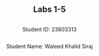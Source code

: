 ﻿<div style="display: flex; flex-direction: column; justify-content: center; align-items: center; height: 100vh;">

  <h2>Labs 1-5</h2>
  
  <p>Student ID: 23803313</p>
  <p>Student Name: Waleed Khalid Siraj</p>


</div>

# Lab 1: AWS Setup and Environment Configuration

In this lab, I set up an AWS environment by configuring IAM access, installing necessary packages on a Linux OS, and verifying the setup with various tests. The goal was to ensure that my environment is fully prepared for interacting with AWS services via the command line and Python scripts.

## AWS Account and Log in

### [1] Log into an IAM User Account on AWS

First, I logged into my IAM user account by navigating to the [AWS Console](https://489389878001.signin.aws.amazon.com/console). Using my student email as the username and the provided password, I accessed the AWS Management Console, which serves as the primary interface for managing AWS services.

### [2] Search and Open Identity Access Management (IAM)

To configure access to AWS services, I followed these steps:

1. Clicked on my profile at the top right corner of the AWS Console.
2. Navigated to **Security Credentials**.
3. Scrolled down to the **Access Keys** section and clicked on **Create access key** to generate new access credentials.
4. Selected the **CLI** option, which configures the access key for use with command-line interfaces, essential for managing AWS resources programmatically.

   ![Access Key Best Practices](https://github.com/user-attachments/assets/a67ed185-d7b2-4970-997a-699c7127e113)

5. Set a description tag to help identify the purpose of this access key.
6. Clicked **Create access key**, which generated a confirmation screen showing the new access key ID and secret access key.

   ![Access Key Creation Confirmation](https://github.com/user-attachments/assets/765ca5d6-ddd1-416c-9348-e79a4750eeab)
   
7. I saved the access key and secret key securely, as they are crucial for authenticating CLI commands to AWS services.

## Setting Up a Linux OS

To establish a working environment compatible with AWS tools, I set up a virtual machine with the following steps:

1. **Downloaded and installed VMware for Windows** to run a virtual environment.
2. **Downloaded Kali Linux for VMware** and extracted the downloaded 7z file, which contains the necessary files to boot Kali Linux on VMware.
3. **Opened VMware**:
   - Clicked on **File** in the top menu and selected **Open**.
   - Located and opened the VMX file for Kali Linux from the extracted directory.

   ![Opening Kali Linux VMX File](https://github.com/user-attachments/assets/3fb96208-005a-461f-8940-8272ac592ff0)

4. **Edited Virtual Machine Settings**:
   - Adjusted the settings to allocate 8GB of memory, 4 processor cores, a 30GB hard disk, and set up a NAT network for internet connectivity.
5. **Powered on the Virtual Machine** and logged into Kali Linux using the default credentials provided.

This setup allowed me to create a dedicated Linux environment to work with AWS services and related tools effectively.

## Installing Linux Packages

### [1] Install Python 3.8.x

To ensure compatibility with the latest tools and libraries, I installed Python 3.8.x:

1. Opened the terminal and ran the following commands:
   - `"sudo apt update"`: This command updates the package lists to fetch the latest information about available packages and their dependencies.
   - `"sudo apt -y upgrade"`: This upgrades the installed packages to their latest versions, ensuring that the system is up-to-date.

   ![Updating and Upgrading Packages](https://github.com/user-attachments/assets/d27e790a-a68e-4c5e-9dfb-e74cbc5b3165)

2. Checked the installed Python version and installed pip (Python’s package installer):
   - `"python3.8 --version"`: Verified the Python version to ensure Python 3.8.x is installed.
   - `"sudo apt install python3-pip"`: Installed pip for Python 3, which is necessary for managing Python packages.

   ![Checking Python Version and Installing Pip](https://github.com/user-attachments/assets/bc9ac7be-8b8f-46d1-ad1b-c75edbce2f6a)

### [2] Install AWS CLI

To interact with AWS services from the command line, I installed the AWS CLI:

1. Ran `"sudo apt install awscli"` to install AWS CLI version 1, which provides a unified command line interface to manage AWS services.
2. Upgraded AWS CLI to the latest version using `"pip3 install awscli --upgrade"`, ensuring access to the latest features and improvements.

   ![Installing and Upgrading AWS CLI](https://github.com/user-attachments/assets/2a36e5ba-13ec-4b83-a50d-ad4a38bf6058)

### [3] Configure AWS CLI

Configured the AWS CLI to use my IAM credentials and region:

1. Ran `"aws configure"` to start the configuration process.
2. Entered the access key ID and secret access key that I had saved earlier.
3. Set the default region to `"ap-northeast-3"` based on my student ID range, which aligns with my geographic location and reduces latency.
4. Set the default output format to `"json"` to ensure data is returned in a readable format for automation scripts.

   ![Configuring AWS CLI](https://github.com/user-attachments/assets/2fac505e-644f-49f8-ae4f-e6616dc18837)

### [4] Install Boto3

Boto3 is the AWS SDK for Python, enabling Python developers to write software that makes use of Amazon services like S3 and EC2:

1. Installed Boto3 using `"pip3 install boto3"`, which allows me to manage AWS services directly from Python scripts.

## Testing the Installed Environment

### [1] Test the AWS Environment

To verify that AWS CLI was correctly configured, I tested it by listing available EC2 regions:

1. Ran `"aws ec2 describe-regions --output table"`, which lists all regions where EC2 services are available, formatted as a table for easy readability.

   ![Testing AWS Environment with EC2 Regions](https://github.com/user-attachments/assets/5871561f-d577-4389-942c-025cc694079e)

### [2] Test the Python Environment

To ensure the Python environment was set up correctly and could interact with AWS services, I wrote a short script to list EC2 regions:

1. Imported Boto3 and created an EC2 client:
   - `"import boto3"`: Imports the Boto3 library for AWS interaction.
   - `"ec2 = boto3.client('ec2')"`: Creates an EC2 client object for interacting with the EC2 service.
   
2. Retrieved the list of regions and printed it:
   - `"response = ec2.describe_regions()"`: Calls the `describe_regions` method on the EC2 client to fetch available regions.
   - `"print(response)"`: Outputs the response, confirming that Python can successfully interact with AWS services.

   ![Testing Python Environment](https://github.com/user-attachments/assets/9c8fa783-89fe-4e3e-a721-8f2cf731033a)


### [3] Write a Python Script

To solidify my environment setup, I created a Python script to display EC2 regions in a formatted table:

1. **Created a folder on the Desktop named `cloud-lab`.**
2. **Created an empty file named `lab1.py` and added the following Python script:**

   ```python
   import boto3
   import pandas as pd
   from tabulate import tabulate

   ec2 = boto3.client('ec2')
   response = ec2.describe_regions()
   regions = response['Regions']

   df = pd.DataFrame(regions, columns=['Endpoint', 'RegionName'])
   print(tabulate(df, headers='keys', tablefmt='psql'))
   ```
   - **`import boto3`**: Imports the boto3 library.
   - **`import pandas as pd`**: Imports the pandas library and aliases it as pd.
   - **`from tabulate import tabulate`**: Imports the tabulate function from the tabulate module.
   - **`boto3.client('ec2')`**: Creates an EC2 client to interact with the EC2 service.
   - **`response = ec2.describe_regions()`**: Calls the describe_regions method to get a list of regions.
   - **`regions = response['Regions']`**: Extracts the 'Regions' data from the response.
   - **`pd.DataFrame(regions, columns=['Endpoint', 'RegionName'])`**: Converts the data into a pandas DataFrame.
   - **`print(tabulate(df, headers='keys', tablefmt='psql'))`**: Prints the DataFrame in a table format using tabulate.
3. **Navigated to the folder using the terminal:**
   - Ran "cd /home/kali/Desktop/cloud-lab/" to navigate to the directory where the script is saved.
     - **`cd`**: Change directory command.
     - **`/home/kali/Desktop/cloud-lab/`**: Path to the cloud-lab folder.
4. **Made the script executable:**
   - Ran "chmod +x lab1.py" to change the file mode, making it executable.
     - **`chmod +x`**: Changes the file mode to make it executable.
     - **`lab1.py`**: The file to be made executable.
5. **Executed the Python script:**
   - Ran "python3 lab1.py" to execute the script and display the EC2 regions in a formatted table.
     - **`python3`**: Specifies the Python 3 interpreter.
     - **`lab1.py`**: The Python script to be executed.
       
    ![EC2 Regions](https://github.com/user-attachments/assets/d14a0ce4-bb70-4c8e-bba7-68a0ca759304)


<div style="page-break-after: always;"></div>

<div style="page-break-after: always;"></div>

# Lab 2: Creating an EC2 Instance with AWS CLI and Boto3

## Summary

In this lab, I created an EC2 instance on AWS using both the AWS CLI and Python's Boto3 SDK. The objective was to automate the setup of a secure and accessible virtual machine for development purposes. The key tasks involved setting up security rules, generating secure access keys, launching the instance, and configuring Docker to run a simple web server. Each step ensured that the environment was secure, accessible, and functional for cloud-based development and testing.

## EC2 Instance Setup Using AWS CLI

### [1] Create a Security Group

To start, I created a security group, which acts as a virtual firewall controlling inbound and outbound traffic to the EC2 instance. This was done using the command:

```bash
aws ec2 create-security-group --group-name 23803313-sg --description "security group for development environment"
```
- `create-security-group` : This command is used to create a new security group within your specified AWS account. Security groups are essential in AWS as they define the allowed inbound and outbound traffic rules for instances.
- `--group-name` : This option specifies the name of the security group, making it easy to identify and manage within the AWS console. In this case, I named it `23803313-sg` to associate it with my specific environment.
- `--description` : Describes the purpose of the security group. This security group acts as a virtual firewall to control inbound and outbound traffic for our EC2 instances. The output provides the security group ID, which we need for subsequent steps.

The output of this command provides a security group ID, which is necessary for further configuration steps.

![image](https://github.com/user-attachments/assets/09a2b62f-df3c-47fa-8ea4-2f85e5ccc530)

Security groups are critical in AWS as they allow you to define which types of traffic can reach your EC2 instances. This step generated a security group ID, which I needed for the subsequent steps.

### [2] Authorize Inbound SSH Traffic
After creating the security group, I configured it to allow SSH access, which is required for remotely managing and configuring the EC2 instance. SSH (Secure Shell) is a protocol used to securely connect to Linux instances over the internet.

```bash
aws ec2 authorize-security-group-ingress --group-name 23803313-sg --protocol tcp --port 22 --cidr 0.0.0.0/0
```
- `authorize-security-group-ingress`: modifies the security group to allow specific inbound traffic rules.
- `--protocol tcp`: Specifies that the rule applies to TCP traffic, which is the protocol used for SSH connections.
- `--port 22`: Indicates the port number to open; port 22 is the standard port for SSH
- `--cidr 0.0.0.0/0`: This option allows access from any IP address, making the instance accessible globally. While this setting is convenient for testing and development, it poses a security risk for production environments and should be restricted to known IP addresses.

Configuring SSH access ensures that I can remotely access and manage the instance securely using the private key.

![image](https://github.com/user-attachments/assets/27d744f1-e297-4336-afbb-da10c11bb7e6)

### [3] Create a Key Pair and Set Permissions
To enable secure access to the EC2 instance, I needed a key pair. The key pair consists of a public key that AWS stores and a private key that I store. The private key is used to securely SSH into the EC2 instance

```bash
aws ec2 create-key-pair --key-name 23803313-key --query 'KeyMaterial' --output text > 23803313-key.pem
```

- `create-key-pair`: This command creates a new key pair with AWS, which is essential for securing SSH access to EC2 instances
- `--key-name`: Specifies the name of the key pair, making it identifiable. I named it `23803313-key` to align with my specific configuration
- `--query 'KeyMaterial' --output text > 23803313-key.pem`: Extracts the private key material and saves it to a `.pem` file named `23803313-key.pem`. This private key file is necessary for SSH access to the instance.


After generating the key pair, it’s crucial to secure the key by modifying its file permissions:

```bash
chmod 400 23803313-key.pem
```
- `chmod 400` : Sets the file permissions to read-only for the owner, which is a security best practice. This ensures that the private key is not accessible by others, safeguarding SSH access to the instance.

This step is crucial because it prevents unauthorized access to the key, ensuring that only I can use it to connect to the instance.

![image](https://github.com/user-attachments/assets/f203ae30-0fc6-4ea0-ac07-72b9b908a1bc)

### [4] Launch the EC2 Instance
Using the AMI ID for the Osaka region, I launched the EC2 instance:

```bash
 aws ec2 run-instances --image-id ami-0a70c5266db4a6202 --security-group-ids 23803313-sg --count 1 --instance-type t2.micro --key-name 23803313-key --query 'Instances[0].InstanceId'

 ```
Instace created `i-0dcfef96ec413ecca` 

![image](https://github.com/user-attachments/assets/3aec8350-8576-4ef9-b344-9f664f8fde70)

- `run-instances` : This command launches new EC2 instances based on the specified parameters.
- `--image-id ami-0a70c5266db4a6202`: Specifies the Amazon Machine Image (AMI) ID, which serves as the template for the instance, including the operating system and application software configurations.
- `--security-group-ids 23803313-sg`: Associates the instance with the security group created earlier, applying the inbound and outbound traffic rules defined for that group.
- `--count 1`: Indicates that only one instance should be launched.
- `--instance-type t2.micro` : Specifies the instance type, which determines the hardware configuration. The `t2.micro` instance type is cost-effective and suitable for low-traffic applications and development environments.
- `--key-name 23803313-key` : Associates the instance with the key pair created earlier, enabling SSH access using the private key.
  
This command launched the instance and returned an instance ID, confirming the successful creation.

### [5] Tag the Instance
To make it easier to identify and manage the instance, I added a descriptive tag:

 ```bash
  aws ec2 create-tags --resources i-0dcfef96ec413ecca --tags Key=Name,Value=23803313-vm1
 ```

![image](https://github.com/user-attachments/assets/50613443-6ef9-4d86-a60f-36324e391364)

- `create-tags`: This command is used to add metadata to AWS resources, making them easier to identify and manage.
- `--resources i-0dcfef96ec413ecca` : Specifies the instance ID to be tagged.
- `--tags Key=Name,Value=23803313-vm1`: Adds a tag with a key-value pair to the instance. This helps in organizing and managing instances, especially when dealing with multiple resources in the AWS console.

Tags are helpful for organizing resources, especially when managing multiple instances.

### [6] Retrieve the Public IP Address
To connect to the instance, I needed its public IP address, which was obtained with the following command:

```bash
aws ec2 describe-instances --instance-ids i-0dcfef96ec413ecca --query 'Reservations[0].Instances[0].PublicIpAddress'
```
This command queries the instance details and extracts the public IP, 13.208.91.27.

- `describe-instances`: This command retrieves detailed information about the specified EC2 instance.
- `--query 'Reservations[0].Instances[0].PublicIpAddress'`: Extracts the public IP address from the instance details, which is required for establishing a remote SSH connection.

![image](https://github.com/user-attachments/assets/f3ffee53-faed-44a1-a36d-326a7f9d6c29)

### [7] Connect to the Instance via SSH
With the public IP address and key pair, I connected to the instance using SSH:

```bash
ssh -i 23803313-key.pem ubuntu@13.208.91.27"
```
- `ssh -i 23803313-key.pem` : Specifies the private key file for authentication.
- `ubuntu@13.208.91.27` : Connects to the instance as the `ubuntu` user using the public IP address retrieved earlier.

![image](https://github.com/user-attachments/assets/42851d5a-8d3b-4e82-a78e-f5dbe1b79c42)

This command establishes a secure connection to the instance using the private key and public IP address, enabling remote management and interaction.

### [8] List the Instance in AWS Console
After completing these steps, the instance was visible and manageable through the AWS Console, where I could monitor its status, manage tags, adjust security settings, and perform other administrative tasks.

![image](https://github.com/user-attachments/assets/2d83568f-3fc4-47e6-9789-eb175386806d)

## EC2 Instance Setup Using Python Boto3
To further automate the setup process, I used Python's Boto3 SDK, which provides a programmatic way to interact with AWS services. Below is the Python script I used:

```python
import boto3
import os
import subprocess
import time

# Initialize the EC2 client
ec2 = boto3.client('ec2')

# Step 1: Create a security group
security_group = ec2.create_security_group(
    Description='security group for development environment',
    GroupName='23803313-sg-boto3',
)
print(f"Security Group Created: {security_group['GroupId']}")

# Step 2: Authorize inbound traffic for SSH
ec2.authorize_security_group_ingress(
    GroupName='23803313-sg-boto3',
    IpPermissions=[
        {
            'IpProtocol': 'tcp',
            'FromPort': 22,
            'ToPort': 22,
            'IpRanges': [{'CidrIp': '0.0.0.0/0'}]
        }
    ]
)
print(f"Inbound SSH traffic authorized for {security_group['GroupId']}")

# Step 3: Create a key pair
key_pair_name = '23803313-boto3-key'
key_pair = ec2.create_key_pair(KeyName=key_pair_name)
key_file_path = f'{key_pair_name}.pem'
with open(key_file_path, 'w') as file:
    file.write(key_pair['KeyMaterial'])

# Change the file permission to chmod 400 to secure the key
os.chmod(key_file_path, 0o400)
print(f'Key pair created, saved to {key_file_path}, and permissions set to 400')

# Step 4: Create the instance
instance = ec2.run_instances(
    ImageId="ami-0a70c5266db4a6202", # AMI ID for the selected region
    SecurityGroupIds=[security_group['GroupId']],  # AMI ID for the selected region
    InstanceType='t2.micro', # Instance type suitable for development and testing
    KeyName=key_pair_name, # Key pair for SSH access
    MinCount=1, # Minimum number of instances to launch
    MaxCount=1 # Maximum number of instances to launch
)

instance_id = instance['Instances'][0]['InstanceId'] # Retrieve the instance ID
print(f'EC2 Instance Created: {instance_id}')

# Step 5: Add a tag to the instance for easier identification
ec2.create_tags(
    Resources=[instance_id],
    Tags=[{'Key': 'Name', 'Value': '23803313-vm2'}] # Assign a descriptive name
)
print(f'Tag added to instance {instance_id}')



# Step 6: Get the public IP address of the instance
response = ec2.describe_instances(InstanceIds=[instance_id])
public_ip = response['Reservations'][0]['Instances'][0]['PublicIpAddress']
print(f'Public IP Address of the instance: {public_ip}')

print('Waiting for the instance to initialize...')
time.sleep(240) # Wait time for the instance to fully initialize

# Step 7: Connect to the instance via SSH
ssh_command = f"ssh -i {key_file_path} ubuntu@{public_ip}"
print(f'Connecting to the instance via SSH: {ssh_command}')
try:
    subprocess.run(ssh_command, shell=True, check=True) # Attempt to connect using SSH
except subprocess.CalledProcessError as e:
    print(f"Failed to connect to the instance: {e}")
```

**Code Explanation:**

 - **Initialize EC2 Client**: `boto3.client('ec2')` initializes the EC2 client, providing a connection to AWS EC2 service through Boto3, the AWS SDK for Python.
 - **Create Security Group**: The script creates a security group using `ec2.create_security_group()`, including a description and group name. This security group acts as a virtual firewall that controls the traffic allowed to reach the EC2 instance.
 - **Authorize SSH Access**: SSH access is enabled using `ec2.authorize_security_group_ingress()` with TCP protocol on port 22, allowing connections from all IP addresses (`0.0.0.0/0`). For production environments, it is advisable to restrict this to specific IP addresses for better security.
 - **Create Key Pair**: A key pair is generated using `ec2.create_key_pair()`, specifying the AMI ID, security group, instance type, and key name. It outputs the instance ID upon successful creation, indicating that the instance is ready for use.
 - **Launch EC2 Instance**: The instance is launched with `ec2.run_instances()`, specifying the AMI ID, security group, instance type, and key name. It outputs the instance ID upon successful creation, indicating that the instance is ready for use.
 - **Tag Instance**: The instance is tagged using `ec2.create_tags()` to make it easily identifiable in the AWS console. Tags are used for organizing and managing resources within AWS, aiding in tracking and automation.
 - **Retrieve Public IP**: The instance's public IP address is obtained with `ec2.describe_instances()`, which is necessary for connecting via SSH and managing the instance remotely.
 - **Connect via SSH**: The script attempts to connect to the instance using SSH, automating the login process and enabling direct management of the instance from the terminal. This step provides a secure way to interact with the instance for any configuration or application setup tasks.

![image](https://github.com/user-attachments/assets/653b635c-203d-4166-af9c-633b7b47351a)

![image](https://github.com/user-attachments/assets/95724b9d-86ea-4326-897b-6f2e5805bf3b)

## Use Docker Inside a Linux OS
Docker allows for containerized applications, simplifying the deployment and management of applications in a consistent environment. In this lab, I demonstrated Docker's utility by installing it on the EC2 instance and running a simple HTTP server.
### [1] Install Docker
I installed Docker using the following command
```bash
sudo apt install docker.io -y
```

![image](https://github.com/user-attachments/assets/e0813438-36c5-40ab-bc77-8e4c7dcba9d0)

This command installs Docker on the instance, enabling container management, which is essential for deploying applications in isolated environments.

### [2] Start and Enable Docker
I started Docker and enabled it to run on boot with the following commands
```bash
sudo systemctl start docker
sudo systemctl enable docker
docker --version
```
- `sudo systemctl start docker`: Starts the Docker service immediately, allowing you to begin using Docker commands.
- `sudo systemctl enable docker`: Ensures that Docker will start automatically on system boot, maintaining consistency across restarts.
- `docker --version`: Verifies the Docker installation by displaying the installed version.

Starting Docker ensures the service runs immediately, and enabling it makes Docker start automatically on boot. Then we verify the Docker installation by checking its version.

![image](https://github.com/user-attachments/assets/93a5c2f0-a8aa-468a-b638-b7f874f4a53f)

### [4] Build and Run an HTTPD Container

To demonstrate Docker’s utility, I built and ran a simple HTTP server container:
1. Created a directory called `html` and added a file `index.html` with the content

```
  <html>
    <head> </head>
    <body>
      <p>Hello World!</p>
    </body>
  </html>
```
2. Created a `Dockerfile` outside the `html` directory with:
```bash
FROM httpd:2.4
COPY ./html/ /usr/local/apache2/htdocs/
```
- The `Dockerfile` uses the official HTTPD (Apache) image and copies the contents of the `html` directory into the container's web root. This setup is straightforward but demonstrates how Docker simplifies deploying web applications by encapsulating all dependencies within a container.
3. Build the docker image

```bash
docker build -t my-apache2 .
```

- `docker build -t my-apache2 .`: Builds the Docker image from the current directory (`.`) using the Dockerfile, tagging the image as `my-apache2`.

![image](https://github.com/user-attachments/assets/331a755a-35f8-40be-bde6-6cf97188b517)

4. Run the container

```bash
docker run -p 80:80 -dit --name my-app my-apache2
```
- `docker run -p 80:80 -dit --name my-app my-apache2`: Runs the container, mapping port 80 on the instance to port 80 in the container, and detaches the terminal (`-d`) while running in interactive mode (`-it`). The `--name` flag assigns a name to the running container, making it easier to manage.

This command runs the container, mapping port 80 on the instance to port 80 in the container, allowing me to access the server via the instance's IP address

![image](https://github.com/user-attachments/assets/47f797bc-af2b-41ae-bae0-539f87aef712)

5. Visited `http://localhost` or the instance’s public IP to confirm the "Hello World!" message displays, verifying that the HTTP server is running correctly inside the Docker container.

![image](https://github.com/user-attachments/assets/8549d00a-5cb6-4ff4-a51c-4b4114f3902e)

### [5] Other docker commands
To manage Docker containers, I used the following commands
- To check running containers
  ```bash
  docker ps -a
  ```
  - Lists all Docker containers, including those that are stopped, providing a full view of container statuses and allowing for management actions such as starting or stopping.
 - To stop and remove the container
   ```bash
   docker stop my-app
   docker rm my-app
   ```
   These commands allow for managing Docker containers, stopping them when they are no longer needed, and cleaning up resources

![image](https://github.com/user-attachments/assets/a9d48537-6705-465b-8cbe-f3f54ea79a98)

<div style="page-break-after: always;"></div>


# Lab 3: Cloud Storage with S3 and DynamoDB

## Summary

In this lab, I set up a personal cloud storage application using AWS services. The main objectives were to create and configure S3 buckets, work with DynamoDB for storing file metadata, and restore files from the cloud back to a local environment. By the end of this lab, I successfully scanned a directory, uploaded files to an S3 bucket, stored metadata in DynamoDB, and restored the files to a local directory, achieving a robust understanding of AWS cloud storage and database services.

## Program Steps

### [1] Preparation

To begin, I prepared the environment as follows:

1. **Downloaded the Python code** `cloudstorage.py` from the [src](https://github.com/zhangzhics/CITS5503_Sem2/blob/master/Labs/src/cloudstorage.py) directory. This script serves as the base for interacting with AWS services using Boto3.
2. **Created a directory** named `rootdir` on my local machine, which will be used to simulate the source of the files to be uploaded to the S3 bucket.
3. **Inside `rootdir`, I created a file** named `rootfile.txt` and added some content: `1\n2\n3\n4\n5\n`. This file represents a typical file that might be stored in cloud storage.
4. **Created a subdirectory** within `rootdir` named `subdir`, and added another file named `subfile.txt`, containing the same content as `rootfile.txt`. This nested structure allowed me to test the ability to maintain directory structures when uploading to S3.

This setup of `rootdir` and its subdirectory `subdir` created a nested file structure that would be replicated in the S3 bucket, demonstrating S3's capability to maintain folder hierarchies.

### [2] Save to S3 by Updating `cloudstorage.py`

Next, I modified the `cloudstorage.py` script to create an S3 bucket and upload the files from `rootdir` while preserving their directory structure. Here’s the modified script with added comments:

```python
import os
import boto3
import base64

# Define the local root directory and the S3 bucket name
ROOT_DIR = './'  # The current working directory
ROOT_S3_DIR = '23803313-cloudstorage'  # Name of the S3 bucket

# Initialize an S3 client
s3 = boto3.client("s3")

# Specify the bucket configuration, including the region
bucket_config = {'LocationConstraint': 'ap-northeast-3'}  # Allocated region name

def upload_file(folder_name, file, file_name):
    """
    Uploads a file to the specified S3 bucket, preserving the directory structure.
    
    :param folder_name: The folder path within the S3 bucket
    :param file: The full local file path
    :param file_name: The name of the file to be uploaded
    """
    # Upload the file to S3, preserving the folder structure within the bucket
    s3.upload_file(file, ROOT_S3_DIR, f"{folder_name}/{file_name}")
    print(f"Uploading {file}")

# Attempt to create the S3 bucket
try:
    # Create the S3 bucket with the specified configuration
    response = s3.create_bucket(Bucket=ROOT_S3_DIR, CreateBucketConfiguration=bucket_config)
    print(f"Bucket {ROOT_S3_DIR} created: {response}")
except Exception as error:
    # Handle any errors during bucket creation, such as if the bucket already exists
    print(f"Bucket creation failed: {error}")
    pass

# Walk through the ROOT_DIR, recursively traversing all subdirectories and files
for dir_name, subdir_list, file_list in os.walk(ROOT_DIR, topdown=True):
    # Skip the root directory itself to avoid uploading it
    if dir_name != ROOT_DIR:  
        for fname in file_list:
            # Upload each file, preserving its directory structure in the S3 bucket
            upload_file("%s/" % dir_name[2:], "%s/%s" % (dir_name, fname), fname)

print("done")
```
**Code Explanation:**
- **Initialization** :
  - `boto3.client("s3")`: Initializes an S3 client, which provides a low-level interface to interact with AWS S3 services, enabling operations like creating buckets and uploading files.
- **Bucket Creation** :
  - The script attempts to create an S3 bucket named `23803313-cloudstorage` in the specified region (`ap-northeast-3`). The bucket configuration is specified using the `CreateBucketConfiguration` parameter, which includes the `LocationConstraint` to set the region.
  - The `try` block is used to handle exceptions that may occur during bucket creation, such as if the bucket already exists or if there are permission issues
- **File Upload Function** :
  - `upload_file(folder_name, file, file_name)`: This function uploads files to the S3 bucket while preserving the folder structure from the local directory. It constructs the S3 path using the folder name and file name, ensuring that the nested directory structure is maintained in the bucket.
  - `s3.upload_file()`: The method used to upload files to S3. It takes the local file path, bucket name, and S3 target path as arguments.
- **Directory Traversal** :
  - The script uses `os.walk()` to recursively traverse `ROOT_DIR`, listing all subdirectories and files.
  - For each file, it calls the `upload_file` function to upload it to the S3 bucket in the correct folder, replicating the local directory structure.

After running the script, I verified that the files and their directory structure from rootdir were correctly replicated in the S3 bucket:

![image](https://github.com/user-attachments/assets/77e64c70-11a5-4f27-b6f0-212278b5b2b8)

I confirmed the bucket and file creation through the AWS console, ensuring that the bucket contained the correct files in the expected directory structure.

![image](https://github.com/user-attachments/assets/154c624d-8d9b-4162-be8a-f6c199eab45a)


### [3] Restore from S3

I then created a new Python script named `restorefromcloud.py` to restore the files and directories from the S3 bucket back to a local environment. Here’s the script:

```python
import boto3
import os

BUCKET_NAME = '23803313-cloudstorage'  # Name of the S3 bucket to restore from
s3 = boto3.resource('s3')  # Initialize an S3 resource to interact with the bucket

try:
    # List all objects in the specified S3 bucket
    response = s3.meta.client.list_objects_v2(Bucket=BUCKET_NAME)
    
    # Check if 'Contents' key exists in the response to ensure files are present
    if 'Contents' not in response:
        print(f"No files found in bucket {BUCKET_NAME}.")
    else:
        for obj in response['Contents']:
            s3_key = obj['Key']  # Get the S3 object key (file path in the bucket)
            print(f"Restoring {s3_key} from S3...")

            # Define the local path where the file will be saved
            local_path = os.path.join('./', s3_key)  # Save in the current directory
            local_dir = os.path.dirname(local_path)  # Extract the directory part of the path
            
            # Create local directories if they do not exist
            if not os.path.exists(local_dir):
                os.makedirs(local_dir)
            
            # Download the file from S3 to the local path
            s3.meta.client.download_file(BUCKET_NAME, s3_key, local_path)
            print(f"Downloaded {s3_key} to {local_path}")
            
    print("Restoration complete.")

except botocore.exceptions.ClientError as error:
    print(f"An error occurred: {error}")
```

**Code Explanation**
- **Initialize S3 Resource**:
  - `boto3.resource('s3')`: Initializes an S3 resource, providing a higher-level interface for interacting with S3, such as managing objects and performing actions like download.
- **List and Restore Objects**:
  - `list_objects_v2(Bucket=BUCKET_NAME)`: Lists all objects in the specified S3 bucket. The response includes each object’s key, which indicates its path within the bucket.
  - The script checks for the `'Contents'` key in the response to ensure there are files to restore.
- **Restoring Files**:
  - For each object in the bucket, the script constructs the local path using `os.path.join('./', s3_key)`, preserving the directory structure as it downloads.
  - It creates necessary local directories with `os.makedirs(local_dir)` if they don’t already exist.
  - Files are downloaded using `s3.meta.client.download_file(BUCKET_NAME, s3_key, local_path)`, saving them to their respective paths on the local machine.

Upon running this script, the `Restored` directory on my local machine was populated with the files and structure from the S3 bucket, successfully replicating the original setup.

![image](https://github.com/user-attachments/assets/0a3f7e58-b258-4432-bc35-dfe6906fb90a)


### [4] Write Information About Files to DynamoDB

To further extend the cloud storage functionality, I stored metadata about the files in DynamoDB, allowing for efficient file management and retrieval. First, I set up DynamoDB locally:
```
mkdir dynamodb
cd dynamodb
sudo apt-get install default-jre
wget https://s3-ap-northeast-1.amazonaws.com/dynamodb-local-tokyo/dynamodb_local_latest.tar.gz
tar -zxvf dynamodb_local_latest.tar.gz
java -Djava.library.path=./DynamoDBLocal_lib -jar DynamoDBLocal.jar –sharedDb
```

This setup provides a local version of DynamoDB for development and testing purposes, simulating the AWS environment without incurring costs.

```python
import boto3
import os
from datetime import datetime

BUCKET_NAME = '23803313-cloudstorage'  
REGION_NAME = 'ap-northeast-3' 

# Initialize AWS resources: S3 client and DynamoDB resource
s3 = boto3.client('s3')
dynamodb = boto3.resource('dynamodb', region_name=REGION_NAME)

# Define the DynamoDB table name
table_name = 'CloudFiles'

# Check if the table exists, if not, create it
existing_tables = dynamodb.meta.client.list_tables()['TableNames']
if table_name not in existing_tables:
    # Create a new DynamoDB table with userId as partition key and fileName as sort key
    table = dynamodb.create_table(
        TableName=table_name,
        KeySchema=[
            {'AttributeName': 'userId', 'KeyType': 'HASH'},  # Partition key
            {'AttributeName': 'fileName', 'KeyType': 'RANGE'}  # Sort key
        ],
        AttributeDefinitions=[
            {'AttributeName': 'userId', 'AttributeType': 'S'},  # String type
            {'AttributeName': 'fileName', 'AttributeType': 'S'}  # String type
        ],
        ProvisionedThroughput={
            'ReadCapacityUnits': 6,
            'WriteCapacityUnits': 6
        }
    )
    
    # Wait until the table exists
    table.meta.client.get_waiter('table_exists').wait(TableName=table_name)
    print(f"Table {table_name} created successfully.")
else:
    table = dynamodb.Table(table_name)
    print(f"Table {table_name} already exists.")

# Retrieve the list of objects in the S3 bucket
response = s3.list_objects_v2(Bucket=BUCKET_NAME)

# Check for files in the S3 bucket
if 'Contents' not in response:
    print(f"No files found in bucket {BUCKET_NAME}.")
else:
    for obj in response['Contents']:
        s3_key = obj['Key']
        print(f"Processing {s3_key} from S3...")

        # Fetch file attributes
        head_response = s3.head_object(Bucket=BUCKET_NAME, Key=s3_key)
        acl_response = s3.get_object_acl(Bucket=BUCKET_NAME, Key=s3_key)

        # Extract owner information based on region
        owner_info = acl_response['Owner']
        owner = owner_info['DisplayName'] if REGION_NAME in ['us-east-1', 'ap-northeast-1', 'ap-southeast-1', 'ap-southeast-2'] else owner_info['ID']

        # Extract permissions
        permissions = [grant['Permission'] for grant in acl_response['Grants'] if 'Permission' in grant]

        # Define item attributes to be stored in DynamoDB
        item = {
            'userId': '23803313',
            'fileName': os.path.basename(s3_key),
            'path': os.path.dirname(s3_key),
            'lastUpdated': head_response['LastModified'].strftime('%Y-%m-%d %H:%M:%S'),
            'owner': owner,
            'permissions': ', '.join(permissions)  # Converting list to string
        }

        # Insert the item into DynamoDB table
        try:
            table.put_item(Item=item)
            print(f"Inserted {s3_key} into DynamoDB.")
        except Exception as e:
            print(f"Failed to insert {s3_key} into DynamoDB: {e}")

print("Process complete.")
```
**Code Explanation**:
- **DynamoDB Resource Initialization**:
  - `boto3.resource('dynamodb', region_name=REGION_NAME)` initializes a DynamoDB resource that points to the specified region (`ap-northeast-3`), allowing the script to interact with DynamoDB.
- **Table Creation**:
  - The script first checks if the table `CloudFiles` exists using `list_tables()`.
  - If the table does not exist, it is created using `dynamodb.create_table()`, with `userId` as the partition key and `fileName` as the sort key, both of type string.
  - Provisioned throughput is set to manage read and write capacity.
- **Metadata Extraction**:
  - The script retrieves the list of objects in the S3 bucket using `list_objects_v2()` and fetches metadata (e.g., last modified date) using `head_object()`.
  - It also retrieves the access control list of each object with `get_object_acl()` to determine ownership and permissions.
- **Data Insertion into DynamoDB**:
  - Metadata for each file is structured into an item dictionary and inserted into the `CloudFiles` table using `put_item()`.
  - This process enables efficient storage and retrieval of file metadata, facilitating management of the cloud storage.

![image](https://github.com/user-attachments/assets/d87a04bc-d51b-42b8-879c-295635aaad25)


### [5] Scan the table

I verified the contents of the `CloudFiles` table using AWS CLI:

```bash
aws dynamodb delete-table --table-name CloudFiles --region ap-northeast-3
```
This command scans the table and retrieves all stored items, allowing me to validate that the metadata was correctly inserted.

![image](https://github.com/user-attachments/assets/cc8ed6c6-b27c-458a-836b-8f147675c205)

### [6] Delete the table

After completing the tasks, I deleted the table using the AWS CLI:

```bash
aws dynamodb delete-table --table-name CloudFiles --region ap-northeast-3
```
This command deletes the specified DynamoDB table, cleaning up resources after the lab.

![image](https://github.com/user-attachments/assets/6c2f929e-8271-4a1c-a1e5-e3efa27dd285)

Finally, I removed the S3 bucket from the AWS console to complete the cleanup process.


<div style="page-break-after: always;"></div>

# Lab 4: IAM Policies, KMS, and AES Encryption

## Summary

In this lab, I aimed to enhance the security and encryption of my AWS resources, focusing on managing access to S3 buckets and using encryption keys effectively. First, I applied a policy to restrict access to my S3 bucket, ensuring that only my specific user account could access it. Following that, I created a KMS key using my student number as an alias, and attached a policy that strictly controlled who could use and manage the key. I then used this key to encrypt and decrypt files in the S3 bucket, verifying that the permissions were correctly set and the encryption worked as intended. Finally, I implemented local encryption using the PyCryptodome library to explore an alternative to AWS KMS, comparing the performance and use cases of both methods.

## Applying a Policy to Restrict Permissions on S3 Bucket

### [1] Writing a Python Script to Apply S3 Bucket Policy

To start, I needed to ensure that my S3 bucket was secure by restricting access to only my user account. I achieved this by writing a Python script that applied a policy to the bucket. This policy specifically allowed actions only when the access request matched my username.

```python
import boto3
import json

# Initialize the S3 client
s3 = boto3.client('s3')

# Define the bucket name and the policy
bucket_name = '23803313-cloudstorage'
policy = {
    "Version": "2012-10-17",
    "Statement": [{
        "Sid": "AllowAllS3ActionsInUserFolderForUserOnly",
        "Effect": "Deny",  # Deny access by default
        "Principal": "*",  # Applies to all principals (users)
        "Action": "s3:*",  # All S3 actions
        "Resource": f"arn:aws:s3:::{bucket_name}/*",  # Apply to all objects in the bucket
        "Condition": {
            "StringNotLike": {
                "aws:username": "23803313@student.uwa.edu.au"  # Allow only the specific user
            }
        }
    }]
}

# Convert the policy to a JSON string
policy_json = json.dumps(policy)

# Apply the policy to the S3 bucket
try:
    s3.put_bucket_policy(Bucket=bucket_name, Policy=policy_json)
    print(f"Policy applied to bucket {bucket_name} successfully.")
except Exception as e:
    print(f"Failed to apply policy: {e}")
```
**Code Explanation**:
- **Initialization**:
  - `boto3.client('s3')`: Initializes an S3 client, allowing interaction with AWS S3 services programmatically.
- **Policy Definition**:
  - The policy is designed to deny all actions (`s3:*`) by default unless the request originates from the specified username (`23803313@student.uwa.edu.au`). This restrictive approach ensures that only authorized actions by the intended user are allowed.
- **Applying the Policy**:
  - The policy is converted into a JSON string using `json.dumps()`, which is then applied to the S3 bucket using the `put_bucket_policy` method.
  - The `try-except` block is used to handle any errors that may occur during policy application, such as permission issues or incorrect policy syntax.
 
**Policy Explanation**:
- **Policy Structure**:
  - **Version**: Specifies the policy language version. The date "2012-10-17" is the latest and most commonly used version.
  - **Sid**: A statement identifier that helps to distinguish the statement.
  - **Effect**: Set to "Deny", meaning the default action is to deny access unless specified conditions are met.
  - **Principal**: Set to "*", meaning the policy applies to all users.
  - **Action**: Specifies "s3:*", which means the policy applies to all S3 actions like `GetObject`, `PutObject`, etc.
  - **Resource**: Targets all objects within the specified bucket.
  - Condition: Uses `StringNotLike` to allow access only if the `aws:username` matches the specified username (`23803313@student.uwa.edu.au`).
- **Purpose**:
  - The policy enforces that only the specified user can perform actions on the bucket, effectively creating a whitelist. Any access attempts from other users are denied by default.

This approach was crucial to securing my data, as it explicitly restricted access to unauthorized users, thereby protecting the contents of my S3 bucket.

![image](https://github.com/user-attachments/assets/78fb279e-c24d-448a-bd14-fe188da2482f)

### [2] Verifying the S3 Bucket Policy

After applying the policy, I needed to confirm that it was correctly set and functioning as intended. I used the AWS CLI to retrieve and display the policy content from the S3 bucket:

```bash
aws s3api get-bucket-policy --bucket 23803313-cloudstorage
```
This command retrieves the current policy applied to the specified S3 bucket, allowing me to verify its correctness.

![image](https://github.com/user-attachments/assets/aca1f3b9-6783-4d3d-a891-2dc265ceb2e9)

I then tested the policy by accessing the bucket using my correct username. Since the policy was configured to allow my account, I was able to successfully list the bucket contents:

```bash
aws s3 ls s3://23803313-cloudstorage/rootdir/
```

![image](https://github.com/user-attachments/assets/e5dd8734-4b4a-4719-94f3-ebe95915cc2e)

To further validate the policy's effectiveness, I tried accessing the bucket with an incorrect username. As expected, the access was denied, proving that the policy was working as designed to restrict unauthorized access:

![image](https://github.com/user-attachments/assets/a7b53aae-db90-4b5d-b32d-dd6d8bf4bc1a)


## AES Encryption Using KMS

### [1] Creating a KMS Key and Attaching a Policy

Next, I moved on to setting up encryption using AWS KMS. I started by creating a KMS key with my student number as an alias. This key would be used to encrypt and decrypt files, providing an extra layer of security for the data stored in my S3 bucket.
```python3
import boto3
import json

# Initialize the KMS client
kms = boto3.client('kms')

# Define alias and student number
student_number = '23803313'
alias_name = f'alias/{student_number}'

# Create the KMS key with a description
try:
    response = kms.create_key(Description='KMS key for encryption tasks')
    key_id = response['KeyMetadata']['KeyId']
    print(f'KMS Key Created: {key_id}')
    
    # Create an alias for the KMS key for easy reference
    kms.create_alias(AliasName=alias_name, TargetKeyId=key_id)
    print(f'Alias {alias_name} created for KMS Key {key_id}')
except Exception as e:
    print(f'An error occurred: {e}')

# Define the username for the policy
username = '23803313@student.uwa.edu.au'

# Define the key policy with permissions for the specified user
key_policy = {
    "Version": "2012-10-17",
    "Id": "key-consolepolicy-3",
    "Statement": [
        {
            "Sid": "Enable IAM User Permissions",
            "Effect": "Allow",
            "Principal": {
                "AWS": "arn:aws:iam::489389878001:root"  # Root account permissions
            },
            "Action": "kms:*",  # Full access to KMS
            "Resource": "*"
        },
        {
            "Sid": "Allow access for Key Administrators",
            "Effect": "Allow",
            "Principal": {
                "AWS": f"arn:aws:iam::489389878001:user/{username}"  # Specific user permissions
            },
            "Action": [
                "kms:Create*",
                "kms:Describe*",
                "kms:Enable*",
                "kms:List*",
                "kms:Put*",
                "kms:Update*",
                "kms:Revoke*",
                "kms:Disable*",
                "kms:Get*",
                "kms:Delete*",
                "kms:TagResource",
                "kms:UntagResource",
                "kms:ScheduleKeyDeletion",
                "kms:CancelKeyDeletion"
            ],
            "Resource": "*"
        },
        {
            "Sid": "Allow use of the key",
            "Effect": "Allow",
            "Principal": {
                "AWS": f"arn:aws:iam::489389878001:user/{username}"  # Specific permissions for encryption and decryption
            },
            "Action": [
                "kms:Encrypt",
                "kms:Decrypt",
                "kms:ReEncrypt*",
                "kms:GenerateDataKey*",
                "kms:DescribeKey"
            ],
            "Resource": "*"
        },
        {
            "Sid": "Allow attachment of persistent resources",
            "Effect": "Allow",
            "Principal": {
                "AWS": f"arn:aws:iam::489389878001:user/{username}"  # Permissions for creating and managing grants
            },
            "Action": [
                "kms:CreateGrant",
                "kms:ListGrants",
                "kms:RevokeGrant"
            ],
            "Resource": "*",
            "Condition": {
                "Bool": {
                    "kms:GrantIsForAWSResource": "true"
                }
            }
        }
    ]
}

# Attach the policy to the KMS key
try:
    key_policy_json = json.dumps(key_policy)
    kms.put_key_policy(
        KeyId=key_id,
        PolicyName='default',
        Policy=key_policy_json
    )
    print(f"Policy successfully attached to KMS Key {key_id}")
except Exception as e:
    print(f'An error occurred: {e}')

```
**Code Explanation**:
- Creating the KMS Key:
  - I initialized the KMS client and created a new key with a description specifying its use for encryption tasks. The key ID, which uniquely identifies the key, was stored for later use.
- Alias Creation:
  - An alias was created for the key (`alias/23803313`), simplifying the reference to the key in subsequent operations.
- Defining and Attaching the Policy:
  - A comprehensive policy was defined, granting the IAM user specified (`23803313@student.uwa.edu.au`) full permissions to manage and use the key. The policy restricted access to only this user, enforcing strict control over the key's usage.
  - The policy was attached to the key using the `put_key_policy` method.
 
**Policy Explanation**:
- **Policy Structure**:
  - **Version**: Defines the policy language version, which is "2012-10-17" for this policy.
  - **Id**: Identifies the policy.
  - **Statement**: Contains multiple statements specifying different permissions:
    - **Statement 1 ("Enable IAM User Permissions")**:
      - Effect: "Allow".
      - Principal: AWS account root user, which means the policy applies to all IAM users under this account.
      - Action: "kms:*" - grants permission to perform all KMS actions.
      - Resource: "*" - applies to all KMS keys within the account.
    - **Statement 2 ("Allow access for Key Administrators")**:
      - Allows the specified IAM user (`23803313@student.uwa.edu.au`) full administrative permissions over the key (e.g., create, describe, enable, disable).
    - **Statement 3 ("Allow use of the key")**:
      - Allows the specified IAM user to use the key for encryption and decryption tasks.
    - **Statement 4 ("Allow attachment of persistent resources")**:
      - Allows the specified IAM user to create grants for the key but restricts this action to AWS services by using a condition `kms:GrantIsForAWSResource`.
- **Purpose**:
  - This policy is designed to strictly control access and use of the KMS key. By defining different permissions for administrators and users, it ensures that only authorized actions can be performed by specific users, aligning with the principle of least privilege.

This setup was crucial for managing access to the encryption key, enforcing strict control over who could use and manage the key, and maintaining data security.

![image](https://github.com/user-attachments/assets/ba9a2e51-d557-4f33-85c4-68659ea575fa)

### [2] Testing KMS Key Usage and Permissions

To ensure that the KMS key and policy were set up correctly, I used the AWS KMS console to verify that my username had the correct permissions as both a key administrator and key user. This verification was essential to confirm that the policy effectively restricted access, adhering to the principle of least privilege.

![image](https://github.com/user-attachments/assets/5d480602-0076-4f53-87f6-ffd95f6e21ae)


### [3] Using the Created KMS Key for Encryption/Decryption
Next, I utilized the KMS key to encrypt and decrypt files stored in my S3 bucket. This process was important for understanding how to secure data using AWS-managed encryption keys.
```python3
import boto3
import os

# Initialize AWS clients for S3 and KMS
s3 = boto3.client('s3')
kms = boto3.client('kms')

# Define the bucket name and KMS key alias
bucket_name = '23803313-cloudstorage'
kms_key_alias = 'alias/23803313'

# Retrieve the list of objects in the S3 bucket
objects = s3.list_objects_v2(Bucket=bucket_name)

# Check if the 'Contents' key exists in the response, indicating files are present
if 'Contents' not in objects:
    print(f"No files found in bucket {bucket_name}.")
else:
    # Iterate through each file in the bucket
    for obj in objects['Contents']:
        s3_key = obj['Key']
        local_path = os.path.basename(s3_key)  # Set local path for downloaded file

        # Download the file from S3
        s3.download_file(bucket_name, s3_key, local_path)
        print(f"Downloaded {s3_key} to {local_path}")

        # Encrypt the file using KMS
        with open(local_path, 'rb') as file:
            plaintext = file.read()  # Read the file contents
            encrypt_response = kms.encrypt(
                KeyId=kms_key_alias,  # Use the alias to reference the key
                Plaintext=plaintext
            )
            ciphertext = encrypt_response['CiphertextBlob']  # Get the encrypted data

        # Save the encrypted file locally
        encrypted_path = f"{local_path}.encrypted"
        with open(encrypted_path, 'wb') as enc_file:
            enc_file.write(ciphertext)
        print(f"Encrypted file saved as {encrypted_path}")

        # Decrypt the file using KMS
        decrypt_response = kms.decrypt(
            CiphertextBlob=ciphertext  # Use the encrypted data
        )
        decrypted_text = decrypt_response['Plaintext']  # Get the decrypted data

        # Save the decrypted file locally
        decrypted_path = f"{local_path}.decrypted"
        with open(decrypted_path, 'wb') as dec_file:
            dec_file.write(decrypted_text)
        print(f"Decrypted file saved as {decrypted_path}")

```

**Code Explanation**:
- **Downloading and Encrypting Files**:
  - The script begins by listing the objects in the specified S3 bucket and downloading each file to the local system.
  - For each file, it reads the content and encrypts it using the KMS key alias (`alias/23803313`). The encrypted data (`CiphertextBlob`) is saved to a new file with the `.encrypted` extension.
- **Decrypting Files**:
  - The encrypted files are then decrypted using the KMS key, and the decrypted content is saved to a new file with the `.decrypted` extension.
- **Security Validation**:
  - This process validates that the KMS key was correctly configured and functional for securing data both in transit and at rest, ensuring that sensitive information remains protected.


![image](https://github.com/user-attachments/assets/34e8ff52-27df-44f3-83d6-a2cfae83cf47)

![image](https://github.com/user-attachments/assets/ab9587f5-12ae-47d7-853b-b8f555ae113d)


## [5] Applying  `pycryptodome` for encryption/decryption
### [1] Installing PyCryptodome
To explore an alternative to AWS KMS, I implemented AES encryption and decryption using the PyCryptodome library. This approach provided insights into client-side encryption methods, which can be more performant but lack the integrated key management features of KMS.

```bash
pip install pycryptodome
```
This command installs the PyCryptodome library, a powerful suite for encryption in Python.

![image](https://github.com/user-attachments/assets/70d145c5-8096-4b2b-b24b-381128dd5ec7)

### [2] AES Encryption and Decryption Using PyCryptodome

Using the PyCryptodome library, I developed the following script to encrypt and decrypt files using AES. This script uses a predefined password to generate a key for the encryption process.

```python3
import os
import boto3
import struct
from Crypto.Cipher import AES
from Crypto import Random
import hashlib

# Initialize AWS S3 client
s3 = boto3.client('s3')

# Define bucket name
bucket_name = '23803313-cloudstorage'

# AES encryption/decryption parameters
BLOCK_SIZE = 16
CHUNK_SIZE = 64 * 1024
password = 'kitty and the kat'  # Use a secure password

def encrypt_file(password, in_filename, out_filename):
    # Generate key from the password using SHA-256
    key = hashlib.sha256(password.encode("utf-8")).digest()
    iv = Random.new().read(AES.block_size)  # Generate a random initialization vector for AES
    encryptor = AES.new(key, AES.MODE_CBC, iv)  # Create AES encryptor object
    filesize = os.path.getsize(in_filename)  # Get the size of the input file

    with open(in_filename, 'rb') as infile:
        with open(out_filename, 'wb') as outfile:
            outfile.write(struct.pack('<Q', filesize))  # Write the original file size for use in decryption
            outfile.write(iv)  # Write the initialization vector

            while True:
                chunk = infile.read(CHUNK_SIZE)  # Read the file in chunks
                if len(chunk) == 0:
                    break
                elif len(chunk) % 16 != 0:
                    # Pad the last chunk to ensure it is a multiple of BLOCK_SIZE
                    chunk += ' '.encode("utf-8") * (16 - len(chunk) % 16)

                outfile.write(encryptor.encrypt(chunk))  # Encrypt the chunk and write to the output file

def decrypt_file(password, in_filename, out_filename):
    # Generate key from the password using SHA-256
    key = hashlib.sha256(password.encode("utf-8")).digest()

    with open(in_filename, 'rb') as infile:
        origsize = struct.unpack('<Q', infile.read(struct.calcsize('Q')))[0]  # Read the original file size
        iv = infile.read(16)  # Read the initialization vector
        decryptor = AES.new(key, AES.MODE_CBC, iv)  # Create AES decryptor object

        with open(out_filename, 'wb') as outfile:
            while True:
                chunk = infile.read(CHUNK_SIZE)  # Read the encrypted file in chunks
                if len(chunk) == 0:
                    break
                outfile.write(decryptor.decrypt(chunk))  # Decrypt and write the chunk

            outfile.truncate(origsize)  # Remove padding by truncating to the original file size

# Fetch files from S3 bucket
response = s3.list_objects_v2(Bucket=bucket_name)

if 'Contents' not in response:
    print(f"No files found in bucket {bucket_name}.")
else:
    for obj in response['Contents']:
        s3_key = obj['Key']
        local_path = os.path.basename(s3_key)
        # Download the file from S3
        s3.download_file(bucket_name, s3_key, local_path)
        print(f"Downloaded {s3_key} to {local_path}")

        # Encrypt the file
        encrypted_path = f"{local_path}.encrypted"
        encrypt_file(password, local_path, encrypted_path)
        print(f"Encrypted file saved as {encrypted_path}")

        # Decrypt the file
        decrypted_path = f"{local_path}.decrypted"
        decrypt_file(password, encrypted_path, decrypted_path)
        print(f"Decrypted file saved as {decrypted_path}")
```
**Code Explanation**:
- **AES Encryption and Decryption Functions**:
  - `encrypt_file()`: This function encrypts the input file using AES in CBC mode. It generates a key from the provided password using SHA-256, creates an initialization vector (IV), and encrypts the file in chunks, adding padding if necessary to ensure chunk sizes are multiples of the block size.
  - `decrypt_file()`: This function decrypts the file encrypted by `encrypt_file()`. It reads the original file size and IV from the encrypted file, then decrypts each chunk, removing any padding at the end to restore the original file.
- **Fetching and Processing Files**:
  - The script lists files in the specified S3 bucket, downloads each file, encrypts it, and then decrypts it using the defined AES functions.
- **Security Considerations**:
  - This method demonstrates how client-side encryption can be performed outside of AWS services, offering flexibility and control over the encryption process.

![image](https://github.com/user-attachments/assets/b8798627-2006-476a-aa0c-f710a746f787)

By examining the local directory, I confirmed that all encrypted and decrypted files were correctly processed, verifying the success of the encryption workflow.

![image](https://github.com/user-attachments/assets/8dc4886d-bbb0-40f0-b51a-db9f2b4081f0)


## Answer the following question (Marked)

```
What is the performance difference between using KMS and using the custom solution?
```


<div style="page-break-after: always;"></div>

# Lab 5

